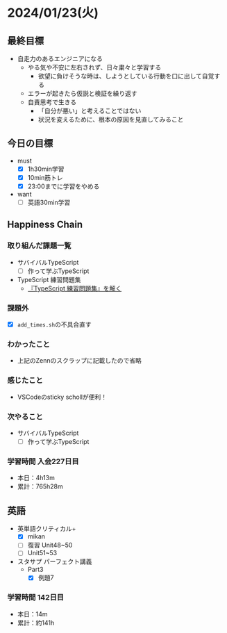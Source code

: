 # 2024/01/23(火)

## 最終目標

- 自走力のあるエンジニアになる
  - やる気や不安に左右されず、日々粛々と学習する
    - 欲望に負けそうな時は、しようとしている行動を口に出して自覚する
  - エラーが起きたら仮説と検証を繰り返す
  - 自責思考で生きる
    - 「自分が悪い」と考えることではない
    - 状況を変えるために、根本の原因を見直してみること

## 今日の目標

- must
  - [x] 1h30min学習
  - [x] 10min筋トレ
  - [x] 23:00までに学習をやめる
- want
  - [ ] 英語30min学習

## Happiness Chain

### 取り組んだ課題一覧

- サバイバルTypeScript
  - [ ] 作って学ぶTypeScript

- TypeScript 練習問題集
  - [『TypeScript 練習問題集』を解く](https://zenn.dev/wsigma21/scraps/1b44959c0d813f)

### 課題外

- [x] `add_times.sh`の不具合直す

### わかったこと

- 上記のZennのスクラップに記載したので省略

### 感じたこと

- VSCodeのsticky schollが便利！

### 次やること

- サバイバルTypeScript
  - [ ] 作って学ぶTypeScript

### 学習時間 入会227日目

- 本日：4h13m
- 累計：765h28m

## 英語

- 英単語クリティカル+
  - [x] mikan
  - [ ] 復習 Unit48~50
  - [ ] Unit51~53

- スタサプ パーフェクト講義
  - Part3
    - [x] 例題7

### 学習時間 142日目

- 本日：14m
- 累計：約141h
